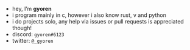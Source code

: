 - hey, I’m **gyoren**
- i program mainly in c, however i also know rust, v and python
- i do projects solo, any help via issues or pull requests is appreciated though!
- discord: `gyoren#6123`
- twitter: `@_gyoren`
